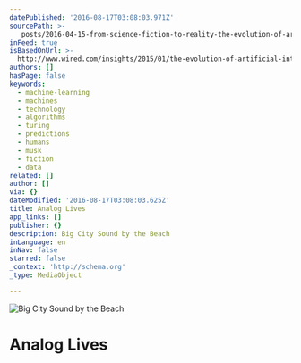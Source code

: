 ```yaml
---
datePublished: '2016-08-17T03:08:03.971Z'
sourcePath: >-
  _posts/2016-04-15-from-science-fiction-to-reality-the-evolution-of-artificial.md
inFeed: true
isBasedOnUrl: >-
  http://www.wired.com/insights/2015/01/the-evolution-of-artificial-intelligence/
authors: []
hasPage: false
keywords:
  - machine-learning
  - machines
  - technology
  - algorithms
  - turing
  - predictions
  - humans
  - musk
  - fiction
  - data
related: []
author: []
via: {}
dateModified: '2016-08-17T03:08:03.625Z'
title: Analog Lives
app_links: []
publisher: {}
description: Big City Sound by the Beach
inLanguage: en
inNav: false
starred: false
_context: 'http://schema.org'
_type: MediaObject

---
```

![Big City Sound by the Beach](https://the-grid-user-content.s3-us-west-2.amazonaws.com/d722dd37-4bdb-4dc7-a3c9-57bb9ab31511.jpg)

# Analog Lives
